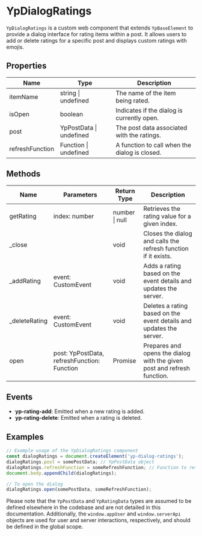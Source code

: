 # YpDialogRatings

`YpDialogRatings` is a custom web component that extends `YpBaseElement` to provide a dialog interface for rating items within a post. It allows users to add or delete ratings for a specific post and displays custom ratings with emojis.

## Properties

| Name            | Type                  | Description                                           |
|-----------------|-----------------------|-------------------------------------------------------|
| itemName        | string \| undefined   | The name of the item being rated.                     |
| isOpen          | boolean               | Indicates if the dialog is currently open.            |
| post            | YpPostData \| undefined | The post data associated with the ratings.            |
| refreshFunction | Function \| undefined | A function to call when the dialog is closed.         |

## Methods

| Name         | Parameters                  | Return Type | Description                                                                 |
|--------------|-----------------------------|-------------|-----------------------------------------------------------------------------|
| getRating    | index: number               | number \| null | Retrieves the rating value for a given index.                               |
| _close       |                             | void        | Closes the dialog and calls the refresh function if it exists.              |
| _addRating   | event: CustomEvent          | void        | Adds a rating based on the event details and updates the server.            |
| _deleteRating| event: CustomEvent          | void        | Deletes a rating based on the event details and updates the server.         |
| open         | post: YpPostData, refreshFunction: Function | Promise<void> | Prepares and opens the dialog with the given post and refresh function. |

## Events

- **yp-rating-add**: Emitted when a new rating is added.
- **yp-rating-delete**: Emitted when a rating is deleted.

## Examples

```typescript
// Example usage of the YpDialogRatings component
const dialogRatings = document.createElement('yp-dialog-ratings');
dialogRatings.post = somePostData; // YpPostData object
dialogRatings.refreshFunction = someRefreshFunction; // Function to refresh data
document.body.appendChild(dialogRatings);

// To open the dialog
dialogRatings.open(somePostData, someRefreshFunction);
```

Please note that the `YpPostData` and `YpRatingData` types are assumed to be defined elsewhere in the codebase and are not detailed in this documentation. Additionally, the `window.appUser` and `window.serverApi` objects are used for user and server interactions, respectively, and should be defined in the global scope.